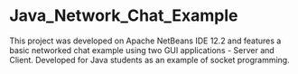 # Java_Network_Chat_Example
This project was developed on Apache NetBeans IDE 12.2 and features a basic networked chat example using two GUI applications - Server and Client. Developed for Java students as an example of socket programming.
